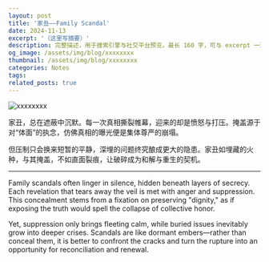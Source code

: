 ```yaml
---
layout: post
title: '家丑——Family Scandal'
date: 2024-11-13
excerpt: '（这里写摘要）'
description: 完整描述，用于搜索引擎与社交平台预览，最长 160 字，可与 excerpt 一致
og_image: /assets/img/blog/xxxxxxxx
thumbnail: /assets/img/blog/xxxxxxxx
categories: Notes
tags: 
related_posts: true
---
```


<img src="/assets/img/blog/xxxxxxxx" alt="xxxxxxxx">

家丑，总在遮蔽中沉默。每一次真相撕裂帷幕，迎来的却是愤怒与打压。掩盖源于对“体面”的执念，仿佛真相的曝光便是集体尊严的崩塌。

但压制只会换来短暂的平静，深埋的问题终究酿成更大的隐患。家丑如埋藏的火种，与其掩盖，不如直面裂痕，让破碎成为和解与重生的契机。

---

Family scandals often linger in silence, hidden beneath layers of secrecy. Each revelation that tears away the veil is met with anger and suppression. This concealment stems from a fixation on preserving "dignity," as if exposing the truth would spell the collapse of collective honor.

Yet, suppression only brings fleeting calm, while buried issues inevitably grow into deeper crises. Scandals are like dormant embers—rather than conceal them, it is better to confront the cracks and turn the rupture into an opportunity for reconciliation and renewal.
